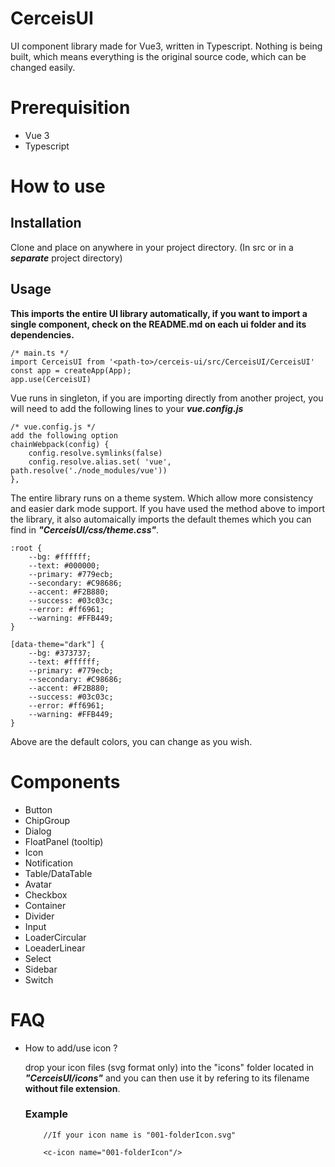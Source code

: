 # CerceisUI
UI component library made for Vue3, written in Typescript. Nothing is being built, which means everything is the original source code, which can be changed easily.

# Prerequisition
- Vue 3 
- Typescript

# How to use

## Installation
Clone and place on anywhere in your project directory. (In src or in a ***separate*** project directory)  

## Usage
**This imports the entire UI library automatically, if you want to import a single component, check on the README.md on each ui folder and its dependencies.**

	/* main.ts */
	import CerceisUI from '<path-to>/cerceis-ui/src/CerceisUI/CerceisUI'
	const app = createApp(App);
	app.use(CerceisUI)

Vue runs in singleton, if you are importing directly from another project, you will need to add the following lines to your ***vue.config.js***  

	/* vue.config.js */
	add the following option
	chainWebpack(config) {
		config.resolve.symlinks(false)
		config.resolve.alias.set( 'vue', path.resolve('./node_modules/vue'))    
	},  

The entire library runs on a theme system. Which allow more consistency and easier dark mode support. If you have used the method above to import the library, it also automaically imports the default themes which you can find in ***"CerceisUI/css/theme.css"***.

	:root {
		--bg: #ffffff;
		--text: #000000;
		--primary: #779ecb;
		--secondary: #C98686;
		--accent: #F2B880;
		--success: #03c03c;
		--error: #ff6961;
		--warning: #FFB449;
	}

	[data-theme="dark"] {
		--bg: #373737;
		--text: #ffffff;
		--primary: #779ecb;
		--secondary: #C98686;
		--accent: #F2B880;
		--success: #03c03c;
		--error: #ff6961;
		--warning: #FFB449;
	}
Above are the default colors, you can change as you wish.

# Components
- Button
- ChipGroup
- Dialog
- FloatPanel (tooltip)
- Icon
- Notification
- Table/DataTable
- Avatar
- Checkbox
- Container
- Divider
- Input
- LoaderCircular
- LoeaderLinear
- Select
- Sidebar
- Switch

# FAQ
- How to add/use icon ?  

	drop your icon files (svg format only) into the "icons" folder located in ***"CerceisUI/icons"*** and you can then use it by refering to its filename **without file extension**.
	### Example
	```
		//If your icon name is "001-folderIcon.svg"

		<c-icon name="001-folderIcon"/>
	```
	

